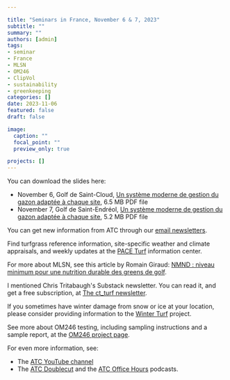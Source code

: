 ```yaml
---

title: "Seminars in France, November 6 & 7, 2023"
subtitle: ""
summary: ""
authors: [admin]
tags: 
- seminar
- France
- MLSN
- OM246
- ClipVol
- sustainability
- greenkeeping
categories: []
date: 2023-11-06
featured: false
draft: false

image:
  caption: ""
  focal_point: ""
  preview_only: true

projects: []
---
```


You can download the slides here:

* November 6, Golf de Saint-Cloud, [Un système moderne de gestion du gazon adaptée à chaque site](st_cloud.pdf), 6.5 MB PDF file
* November 7, Golf de Saint-Endréol, [Un système moderne de gestion du gazon adaptée à chaque site](st_endreol.pdf), 5.2 MB PDF file

You can get new information from ATC through our [email newsletters](https://subscribepage.com/atc_newsletters).

Find turfgrass reference information, site-specific weather and climate appraisals, and weekly updates at the [PACE Turf](https://www.paceturf.org/) information center.

For more about MLSN, see this article by Romain Giraud: [NMND : niveau minimum pour une nutrition durable des greens de golf](https://cliniquedugazon.fr/index.php/2018/10/19/nmnd-niveau-minimum-pour-une-nutrition-durable-des-greens-de-golf/).

I mentioned Chris Tritabaugh's Substack newsletter. You can read it, and get a free subscription, at [The ct_turf newsletter](https://ctunderscoreturf.substack.com/).

If you sometimes have winter damage from snow or ice at your location, please consider providing information to the [Winter Turf](https://winterturf.umn.edu/winterturf-data-collection-help-needed-year-3) project.

See more about OM246 testing, including sampling instructions and a sample report, at the [OM246 project page](https://www.asianturfgrass.com/project/om246/).

For even more information, see:

* The [ATC YouTube channel](https://www.youtube.com/asianturfgrasscenter)
* The [ATC Doublecut](https://atc-doublecut.transistor.fm/) and the [ATC Office Hours](https://atc-office-hours.transistor.fm/) podcasts.


